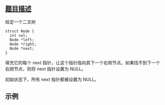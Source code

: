 ## [题目描述](https://leetcode-cn.com/problems/populating-next-right-pointers-in-each-node-ii/)

给定一个二叉树
```text
struct Node {
  int val;
  Node *left;
  Node *right;
  Node *next;
}
```
填充它的每个 next 指针，让这个指针指向其下一个右侧节点。如果找不到下一个右侧节点，则将 next 指针设置为 NULL。

初始状态下，所有 next 指针都被设置为 NULL。

## 示例
```text

```